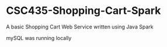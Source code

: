 # CSC435-Shopping-Cart-Spark
A basic Shopping Cart Web Service written using Java Spark

mySQL was running locally
